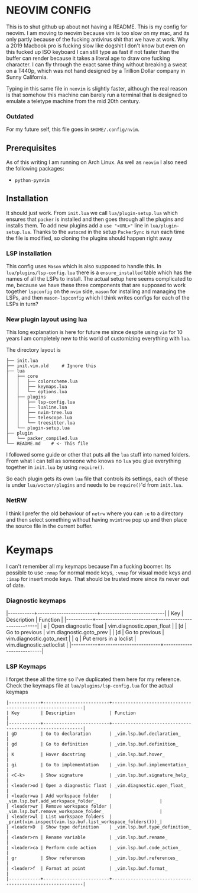 # NEOVIM CONFIG
This is to shut github up about not having a README. This is my config for neovim.
I am moving to neovim because vim is too slow on my mac, and its only partly
because of the fucking antivirus shit that we have at work. Why a 2019 Macbook
pro is fucking slow like dogshit I don't know but even on this fucked up ISO
keyboard I can still type as fast if not faster than the buffer can render
because it takes a literal age to draw one fucking character. I can fly through 
the exact same thing without breaking a sweat on a T440p, which was not hand 
designed by a Trillion Dollar company in Sunny California.

Typing in this same file in `neovim` is slightly faster, although the real reason 
is that somehow this machine can barely run a terminal that is designed to 
emulate a teletype machine from the mid 20th century.

### Outdated
For my future self, this file goes in `$HOME/.config/nvim`.

## Prerequisites
As of this writing I am running on Arch Linux. As well as `neovim` I also need the 
following packages:

- `python-pynvim`

## Installation
It should just work. From `init.lua` we call `lua/plugin-setup.lua` which ensures that
`packer` is installed and then goes through all the plugins and installs them. To add 
new plugins add a `use "<URL>"` line in `lua/plugin-setup.lua`. Thanks to the `autocmd`
in the setup `PackerSync` is run each time the file is modified, so cloning the plugins
should happen right away

### LSP installation
This config uses `Mason` which is also supposed to handle this. In `lua/plugins/lsp-config.lua`
there is a `ensure_installed` table which has the names of all the LSPs to install. 
The actual setup here seems complicated to me, because we have these three components that
are supposed to work together `lspconfig` on the `nvim` side, `mason` for installing and
managing the LSPs, and then `mason-lspconfig` which I think writes configs for each of 
the LSPs in turn?


### New plugin layout using lua

This long explanation is here for future me since despite using `vim` for 10 years I 
am completely new to this world of customizing everything with `lua`.

The directory layout is 

```.
├── init.lua
├── init.vim.old     # Ignore this
├── lua
│   ├── core
│   │   ├── colorscheme.lua
│   │   ├── keymaps.lua
│   │   └── options.lua
│   ├── plugins
│   │   ├── lsp-config.lua
│   │   ├── lualine.lua
│   │   ├── nvim-tree.lua
│   │   ├── telescope.lua
│   │   └── treesitter.lua
│   └── plugin-setup.lua
├── plugin
│   └── packer_compiled.lua
└── README.md    # <- This file
```




I followed some guide or other that puts all the `lua` stuff into named folders.
From what I can tell as someone who knows no `lua` you glue everything together 
in `init.lua` by using `require()`.

So each plugin gets its own `lua` file that controls its settings, each of these
is under `lua/woctor/plugins` and needs to be `require()`'d from `init.lua`.


### NetRW
I think I prefer the old behaviour of `netrw` where you can `:e` to a directory and 
then select something without having `nvimtree` pop up and then place the source file 
in the current buffer.


# Keymaps 
I can't remember all my keymaps because I'm a fucking boomer. Its possible to use 
`:nmap` for normal mode keys, `:vmap` for visual mode keys and `:imap` for insert mode 
keys. That should be trusted more since its never out of date.


### Diagnostic keymaps 

|-----------+-------------------------+---------------------------|
| Key       | Description             | Function                  |
|-----------+-------------------------+---------------------------|
| <leader>e | Open diagnostic float   | vim.diagnostic.open_float |
| [d        | Go to previous          | vim.diagnostic.goto_prev  |
| ]d        | Go to previous          | vim.diagnostic.goto_next  |
| <leader>q | Put errors in a loclist | vim.diagnostic.setloclist |
|-----------+-------------------------+---------------------------|


### LSP Keymaps 

I forget these all the time so I've duplicated them here for my reference. Check the
keymaps file at `lua/plugins/lsp-config.lua` for the actual keymaps

```
|------------+-------------------------+-----------------------------------------------------------|
| Key        | Description             | Function                                                  |
|------------+-------------------------+-----------------------------------------------------------|
| gD         | Go to declaration       | _vim.lsp.buf.declaration_                                 |
| gd         | Go to definition        | _vim.lsp.buf.definition_                                  |
| K          | Hover docstring         | _vim.lsp.buf.hover_                                       |
| gi         | Go to implementation    | _vim.lsp.buf.implementation_                              |
| <C-k>      | Show signature          | _vim.lsp.buf.signature_help_                              |
| <leader>od | Open a diagnostic float | _vim.diagnostic.open_float_                               |
| <leader>wa | Add workspace folder    | _vim.lsp.buf.add_workspace_folder_                        |
| <leader>wr | Remove workspace folder | _vim.lsp.buf.remove_workspace_folder_                     |
| <leader>wl | List workspace folders  | _print(vim.inspect(vim.lsp.buf.list_workspace_folders()))_|
| <leader>D  | Show type definition    | _vim.lsp.buf.type_definition_                             |
| <leader>rn | Rename variable         | _vim.lsp.buf.rename_                                      |
| <leader>ca | Perform code action     | _vim.lsp.buf.code_action_                                 |
| gr         | Show references         | _vim.lsp.buf.references_                                  |
| <leader>f  | Format at point         | _vim.lsp.buf.format_                                      |
|------------+-------------------------+-----------------------------------------------------------|

```

